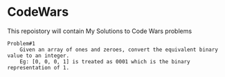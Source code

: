 # CodeWars
 This repoistory will contain My Solutions to Code Wars problems

    Problem#1
        Given an array of ones and zeroes, convert the equivalent binary value to an integer.
        Eg: [0, 0, 0, 1] is treated as 0001 which is the binary representation of 1.